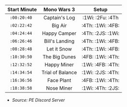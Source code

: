 Start Minute | Mono Wars 3 | Setup  
:--:  | :--:  | :--:  
`:00:20:40 ` | Captain's Log | :1Wi: :2Fu: :4Th   
`:02:22:42 ` | Big Air | :4Th: :1Wi: :4FB:  
`:04:24:44 ` | Happy Camper  | :4Th: :2JS: :1Wi:    
`:06:26:46 ` | Bill's Landing |  :4Th: :1Wi: :4FB:  
`:08:28:48 ` | Let it Snow |  :4Th: :1Wi: :4FB:  
`:10:30:50 ` | The Big Dunes |  :4FB: :1Wi: :4Th:  
`:12:32:52 ` | Happy Miner  | :1Wi: :4FB: :4Th:  
`:14:34:54 ` | Trial of Balance |  :1Wi: :2JS: :4Th:  
`:16:36:56 ` | Face Plant |  :4FB: :1Wi: :4Th:  
`:18:38:58 ` | Nose Miner |  :1Wi: :4Th: :2JS:  

- *Source: PE Discord Server*
